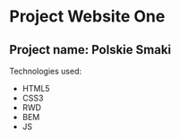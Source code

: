 # Project Website One
## Project name: Polskie Smaki
Technologies used:
* HTML5
* CSS3
* RWD
* BEM
* JS